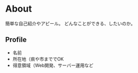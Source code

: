 <html lang="ja">
  
# About
簡単な自己紹介やアピール。
どんなことができる、したいのか。

## Profile
- 名前
- 所在地（県や市まででOK
- 得意領域（Web開発、サーバー運用など

</html>
